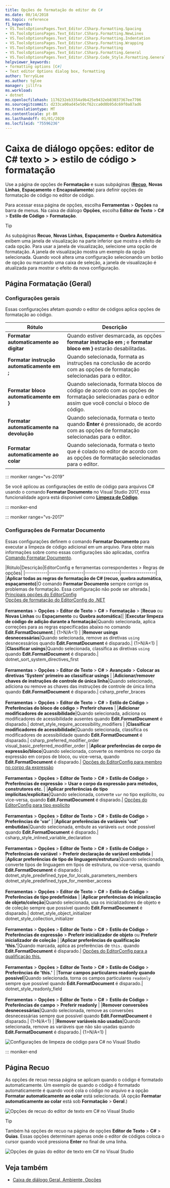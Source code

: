 ```yaml
---
title: Opções de formatação do editor de C#
ms.date: 08/14/2018
ms.topic: reference
f1_keywords:
- VS.ToolsOptionsPages.Text_Editor.CSharp.Formatting.Spacing
- VS.ToolsOptionsPages.Text_Editor.CSharp.Formatting.NewLines
- VS.ToolsOptionsPages.Text_Editor.CSharp.Formatting.Indentation
- VS.ToolsOptionsPages.Text_Editor.CSharp.Formatting.Wrapping
- VS.ToolsOptionsPages.Text_Editor.CSharp.Formatting
- VS.ToolsOptionsPages.Text_Editor.CSharp.Formatting.General
- VS.ToolsOptionsPages.Text_Editor.CSharp.Code_Style.Formatting.General
helpviewer_keywords:
- formatting options [C#]
- Text editor Options dialog box, formatting
author: TerryGLee
ms.author: tglee
manager: jillfra
ms.workload:
- dotnet
ms.openlocfilehash: 1176232eb3354a9b425e9432eb83037367ee7706
ms.sourcegitcommit: d233ca00ad45e50cf62cca0d0b95dc69f0a87ad6
ms.translationtype: MT
ms.contentlocale: pt-BR
ms.lasthandoff: 01/01/2020
ms.locfileid: "75596236"
---
```

# <a name="options-dialog-box-text-editor--c--code-style--formatting"></a>Caixa de diálogo opções: editor de C# texto \> \> estilo de código \> formatação

Use a página de opções de **Formatação** e suas subpáginas ([**Recuo**](#indentation-page), **Novas Linhas**, **Espaçamento** e **Encapsulamento**) para definir opções de formatação de código no editor de código.

Para acessar essa página de opções, escolha **Ferramentas** > **Opções** na barra de menus. Na caixa de diálogo **Opções**, escolha **Editor de Texto** > **C#**  > **Estilo de Código** > **Formatação**.

> [!TIP]
> As subpáginas **Recuo**, **Novas Linhas**, **Espaçamento** e **Quebra Automática** exibem uma janela de visualização na parte inferior que mostra o efeito de cada opção. Para usar a janela de visualização, selecione uma opção de formatação. A janela de visualização mostra um exemplo da opção selecionada. Quando você altera uma configuração selecionando um botão de opção ou marcando uma caixa de seleção, a janela de visualização é atualizada para mostrar o efeito da nova configuração.

## <a name="formatting-general-page"></a>Página Formatação (Geral)

### <a name="general-settings"></a>Configurações gerais

Essas configurações afetam *quando* o editor de códigos aplica opções de formatação ao código.

|Rótulo|Descrição|
|-----------|-----------------|
|**Formatar automaticamente ao digitar**|Quando estiver desmarcada, as opções **formatar instrução em ;** e **formatar bloco em }** estarão desabilitadas.|
|**Formatar instrução automaticamente em ;**|Quando selecionada, formata as instruções na conclusão de acordo com as opções de formatação selecionadas para o editor.|
|**Formatar bloco automaticamente em }**|Quando selecionada, formata blocos de código de acordo com as opções de formatação selecionadas para o editor assim que você conclui o bloco de código.|
|**Formatar automaticamente na devolução**|Quando selecionada, formata o texto quando **Enter** é pressionado, de acordo com as opções de formatação selecionadas para o editor.|
|**Formatar automaticamente ao colar**|Quando selecionada, formata o texto que é colado no editor de acordo com as opções de formatação selecionadas para o editor.|

::: moniker range="vs-2019"

Se você aplicou as configurações de estilo de código para arquivos C# usando o comando **Formatar Documento** no Visual Studio 2017, essa funcionalidade agora está disponível como [**Limpeza de Código**](../code-styles-and-code-cleanup.md#apply-code-styles).

::: moniker-end

::: moniker range="vs-2017"

### <a name="format-document-settings"></a>Configurações de Formatar Documento

Essas configurações definem o comando **Formatar Documento** para executar a limpeza de código adicional em um arquivo. Para obter mais informações sobre como essas configurações são aplicadas, confira [Comando Formatar Documento](../code-styles-and-code-cleanup.md#apply-code-styles).

|Rótulo|Descrição|EditorConfig e ferramentas correspondentes > Regras de opções|
|-----------|-----------------|-----------------|-----------------|
|**Aplicar todas as regras de formatação de C# (recuo, quebra automática, espaçamento)**|O comando **Formatar Documento** sempre corrige os problemas de formatação. Essa configuração não pode ser alterada.| [Principais opções do EditorConfig](../../ide/create-portable-custom-editor-options.md)<br/>[Opções de formatação do EditorConfig do .NET](../../ide/editorconfig-formatting-conventions.md)<br/><br/>**Ferramentas** > **Opções** > **Editor de Texto** > **C#**  > **Formatação** > [**Recuo** ou **Novas Linhas** ou **Espaçamento** ou **Quebra automática**]|
|**Executar limpeza de código de adição durante a formatação**|Quando selecionada, aplica correções para as regras especificadas abaixo no comando **Edit.FormatDocument**.| {1&gt;N/A&lt;1} |
|**Remover usings desnecessárias**|Quando selecionada, remove as diretivas `using` desnecessários quando **Edit.FormatDocument** é disparado.| {1&gt;N/A&lt;1} |
|**Classificar usings**|Quando selecionada, classifica as diretivas `using` quando **Edit.FormatDocument** é disparado.| dotnet_sort_system_directives_first<br/><br/>**Ferramentas** > **Opções** > **Editor de Texto** > **C#**  > **Avançado** > **Colocar as diretivas 'System' primeiro ao classificar usings** |
|**Adicionar/remover chaves de instruções de controle de única linha**|Quando selecionado, adiciona ou remove as chaves das instruções de controle de única linha quando **Edit.FormatDocument** é disparado.| csharp_prefer_braces<br/><br/>**Ferramentas** > **Opções** > **Editor de Texto** > **C#**  > **Estilo de Código** > **Preferências do bloco de código** > **Preferir chaves** |
|**Adicionar modificadores de acessibilidade**|Quando selecionada, adiciona os modificadores de acessibilidade ausentes quando **Edit.FormatDocument** é disparado.| dotnet_style_require_accessibility_modifiers |
|**Classificar modificadores de acessibilidade**|Quando selecionada, classifica os modificadores de acessibilidade quando **Edit.FormatDocument** é disparado.| csharp_preferred_modifier_order<br/>visual_basic_preferred_modifier_order |
|**Aplicar preferências de corpo de expressão/bloco**|Quando selecionada, converte os membros no corpo da expressão em corpos de bloco, ou vice-versa, quando **Edit.FormatDocument** é disparado.| [Opções do EditorConfig para membro no corpo da expressão](../../ide/editorconfig-language-conventions.md#expression-bodied-members)<br/><br/>**Ferramentas** > **Opções** > **Editor de Texto** > **C#**  > **Estilo de Código** > **Preferências de expressão** > **Usar o corpo da expressão para métodos, construtores etc.** |
|**Aplicar preferências de tipo implícitas/explícitas**|Quando selecionada, converte `var` no tipo explícito, ou vice-versa, quando **Edit.FormatDocument** é disparado.| [Opções do EditorConfig para tipo explícito](../../ide/editorconfig-language-conventions.md#implicit-and-explicit-types)<br/><br/>**Ferramentas** > **Opções** > **Editor de Texto** > **C#**  > **Estilo de Código** > **Preferências de 'var'** |
|**Aplicar preferências de variáveis 'out' embutidas**|Quando selecionada, embute as variáveis `out` onde possível quando **Edit.FormatDocument** é disparado.| csharp_style_inlined_variable_declaration<br/><br/>**Ferramentas** > **Opções** > **Editor de Texto** > **C#**  > **Estilo de Código** > **Preferências de variável** > **Preferir declaração de variável embutida** |
|**Aplicar preferências de tipo de linguagem/estrutura**|Quando selecionada, converte tipos de linguagem em tipos de estrutura, ou vice-versa, quando **Edit.FormatDocument** é disparado.| dotnet_style_predefined_type_for_locals_parameters_members<br/>dotnet_style_predefined_type_for_member_access<br/><br/>**Ferramentas** > **Opções** > **Editor de Texto** > **C#**  > **Estilo de Código** > **Preferências de tipo predefinidas** |
|**Aplicar preferências de inicialização de objeto/coleção**|Quando selecionada, usa os inicializadores de objeto e de coleção sempre que possível quando **Edit.FormatDocument** é disparado.| dotnet_style_object_initializer<br/>dotnet_style_collection_initializer<br/><br/>**Ferramentas** > **Opções** > **Editor de Texto** > **C#**  > **Estilo de Código** > **Preferências de expressão** > **Preferir inicializador de objeto** ou **Preferir inicializador de coleção** |
|**Aplicar preferências de qualificação 'this.'**|Quando marcada, aplica as preferências de `this.` quando **Edit.FormatDocument** é disparado.| [Opções do EditorConfig para a qualificação this.](../../ide/editorconfig-language-conventions.md#this-and-me)<br/><br/>**Ferramentas** > **Opções** > **Editor de Texto** > **C#**  > **Estilo de Código** > **Preferências de 'this.'** |
|**Tornar campos particulares readonly quando possível**|Quando selecionada, torna os campos particulares `readonly` sempre que possível quando **Edit.FormatDocument** é disparado.| dotnet_style_readonly_field<br/><br/>**Ferramentas** > **Opções** > **Editor de Texto** > **C#**  > **Estilo de Código** > **Preferências de campo** > **Preferir readonly** |
|**Remover conversões desnecessárias**|Quando selecionada, remove as conversões desnecessárias sempre que possível quando **Edit.FormatDocument** é disparado.| {1&gt;N/A&lt;1} |
|**Remover variáveis não usadas**|Quando selecionada, remove as variáveis que não são usadas quando **Edit.FormatDocument** é disparado.| {1&gt;N/A&lt;1} |

![Configurações de limpeza de código para C# no Visual Studio](media/format-document-settings.png)

::: moniker-end

## <a name="indentation-page"></a>Página Recuo

As opções de recuo nessa página se aplicam quando o código é formatado automaticamente. Um exemplo de quando o código é formatado automaticamente é quando você cola o código no arquivo e a opção **Formatar automaticamente ao colar** está selecionada. (A opção **Formatar automaticamente ao colar** está sob **Formatação** > **Geral**.)

![Opções de recuo do editor de texto em C# no Visual Studio](media/csharp-indentation-options.png)

> [!TIP]
> Também há opções de recuo na página de opções **Editor de Texto** > **C#**  > **Guias**. Essas opções determinam apenas onde o editor de códigos coloca o cursor quando você pressiona **Enter** no final de uma linha.
>
> ![Opções de guias do editor de texto em C# no Visual Studio](media/csharp-tabs-options.png)

## <a name="see-also"></a>Veja também

- [Caixa de diálogo Geral, Ambiente, Opções](../../ide/reference/general-environment-options-dialog-box.md)
